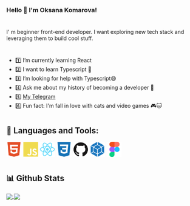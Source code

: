 <div align="center">
<img src="" width="100"/>
</div>

#
### Hello 👋 I'm Oksana Komarova!
#

I' m beginner front-end developer. I want exploring new tech stack and leveraging them to build cool stuff.

#
- 1️⃣ I’m currently learning React
- 2️⃣ I want to learn Typescript 🔧
- 3️⃣ I’m looking for help with Typescript😅
- 4️⃣ Ask me about my history of becoming a developer 🚀
- 5️⃣ [My Telegram](https://t.me/Oxi_Tenko)
- 6️⃣ Fun fact: I'm fall in love with cats and video games 🎮🐱  

#

## 🔨 Languages and Tools:

<div>
 <img src="https://github.com/devicons/devicon/blob/master/icons/html5/html5-plain.svg" title="HTML" **alt="HTML" width="40" height="40"/>
 <img src="https://github.com/devicons/devicon/blob/master/icons/javascript/javascript-plain.svg" title="JS" **alt="JS" width="40" height="40"/>
 <img src="https://github.com/devicons/devicon/blob/master/icons/react/react-original.svg" title="React" **alt="React" width="40" height="40"/>
 <img src="https://github.com/devicons/devicon/blob/master/icons/css3/css3-plain.svg" title="CSS" **alt="CSS" width="40" height="40"/> 
 <img src="https://github.com/devicons/devicon/blob/master/icons/github/github-original.svg" title="GIT" **alt="GIT" width="40" height="40"/>
 <img src="https://github.com/devicons/devicon/blob/master/icons/webpack/webpack-plain.svg" title="Webpack" **alt="Webpack" width="40" height="40"/>
 <img src="https://github.com/devicons/devicon/blob/master/icons/figma/figma-original.svg" title="Figma" **alt="Figma" width="40" height="40"/>
</div>

#

## 📊 Github Stats

<a href="https://github.com/anuraghazra/github-readme-stats">
  <img align="center" width="416px" src="https://github-readme-stats.vercel.app/api?username=oxitenko&show_icons=true&theme=tokyonight" />
  
</a>
<a href="https://github.com/anuraghazra/github-readme-stats">
  <img align="center" src="https://github-readme-stats.vercel.app/api/top-langs/?username=anuraghazra&layout=compact&theme=tokyonight" />
</a>

#
